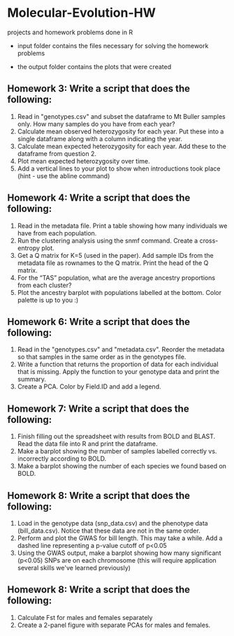 # Molecular-Evolution-HW
projects and homework problems done in R  

- input folder contains the files necessary for solving the homework problems 

- the output folder contains the plots that were created 

## Homework 3: Write a script that does the following:
1. Read in "genotypes.csv" and subset the dataframe to Mt Buller samples only. How many samples do you have from each year?
2. Calculate mean observed heterozygosity for each year. Put these into a single dataframe along with a column indicating the year.
3. Calculate mean expected heterozygosity for each year. Add these to the dataframe from question 2.
4. Plot mean expected heterozygosity over time.
5. Add a vertical lines to your plot to show when introductions took place (hint - use the abline command)

## Homework 4: Write a script that does the following:
 
1. Read in the metadata file. Print a table showing how many individuals we have from each population.
2. Run the clustering analysis using the snmf command. Create a cross-entropy plot.
3. Get a Q matrix for K=5 (used in the paper). Add sample IDs from the metadata file as rownames to the Q matrix. Print the head of the Q matrix.
4. For the “TAS” population, what are the average ancestry proportions from each cluster?
5. Plot the ancestry barplot with populations labelled at the bottom. Color palette is up to you :) 

## Homework 6: Write a script that does the following:
1. Read in the "genotypes.csv" and "metadata.csv". Reorder the metadata so that samples in the same order as in the genotypes file.
2. Write a function that returns the proportion of data for each individual that is missing. Apply the function to your genotype data and print the summary.
3. Create a PCA. Color by Field.ID and add a legend.

## Homework 7: Write a script that does the following:
1. Finish filling out the spreadsheet with results from BOLD and BLAST. Read the data file into R and print the dataframe.
2. Make a barplot showing the number of samples labelled correctly vs. incorrectly according to BOLD.
3. Make a barplot showing the number of each species we found based on BOLD. 

## Homework 8: Write a script that does the following:
1. Load in the genotype data (snp_data.csv) and the phenotype data (bill_data.csv). Notice that these data are not in the same order.
2. Perform and plot the GWAS for bill length. This may take a while. Add a dashed line representing a p-value cutoff of p<0.05
3. Using the GWAS output, make a barplot showing how many significant (p<0.05) SNPs are on each chromosome (this will require application several skills we've learned previously) 

## Homework 8: Write a script that does the following:
1. Calculate Fst for males and females separately
2. Create a 2-panel figure with separate PCAs for males and females.
